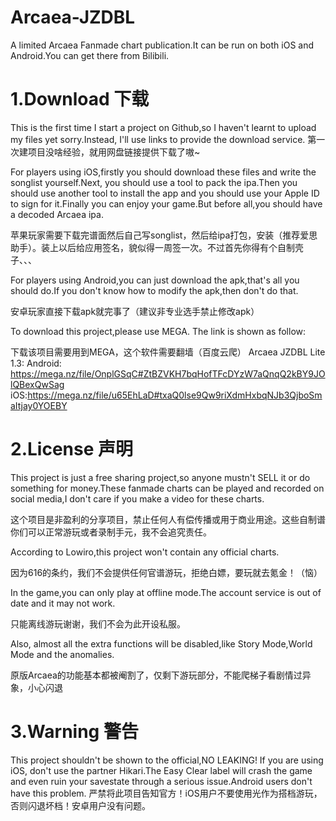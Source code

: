 # Arcaea-JZDBL
A limited Arcaea Fanmade chart publication.It can be run on both iOS and Android.You can get there from Bilibili.

# 1.Download 下载
  This is the first time I start a project on Github,so I haven't learnt to upload my files yet sorry.Instead, I'll use links to provide the download service.
  第一次建项目没啥经验，就用网盘链接提供下载了嗷~
  
  For players using iOS,firstly you should download these files and write the songlist yourself.Next, you should use a tool to pack the ipa.Then you should use another tool to install the app and you should use your Apple ID to sign for it.Finally you can enjoy your game.But before all,you should have a decoded Arcaea ipa.
  
  苹果玩家需要下载完谱面然后自己写songlist，然后给ipa打包，安装（推荐爱思助手）。装上以后给应用签名，貌似得一周签一次。不过首先你得有个自制壳子、、、
  
  For players using Android,you can just download the apk,that's all you should do.If you don't know how to modify the apk,then don't do that.
  
  安卓玩家直接下载apk就完事了（建议非专业选手禁止修改apk）
  
  To download this project,please use MEGA. The link is shown as follow:
  
  下载该项目需要用到MEGA，这个软件需要翻墙（百度云爬）
  Arcaea JZDBL Lite 1.3:
  Android: https://mega.nz/file/OnplGSqC#ZtBZVKH7bqHofTFcDYzW7aQnqQ2kBY9JOlQBexQwSag
  iOS:https://mega.nz/file/u65EhLaD#txaQ0lse9Qw9riXdmHxbqNJb3QjboSmaItjay0YOEBY
  
# 2.License 声明
  This project is just a free sharing project,so anyone mustn't SELL it or do something for money.These fanmade charts can be played and recorded on social media,I don't care if you make a video for these charts.
  
  这个项目是非盈利的分享项目，禁止任何人有偿传播或用于商业用途。这些自制谱你们可以正常游玩或者录制手元，我不会追究责任。

  According to Lowiro,this project won't contain any official charts.
  
  因为616的条约，我们不会提供任何官谱游玩，拒绝白嫖，要玩就去氪金！（恼）
  
  In the game,you can only play at offline mode.The account service is out of date and it may not work.
  
  只能离线游玩谢谢，我们不会为此开设私服。
  
  Also, almost all the extra functions will be disabled,like Story Mode,World Mode and the anomalies.
  
  原版Arcaea的功能基本都被阉割了，仅剩下游玩部分，不能爬梯子看剧情过异象，小心闪退

# 3.Warning 警告
  This project shouldn't be shown to the official,NO LEAKING! 
  If you are using iOS, don't use the partner Hikari.The Easy Clear label will crash the game and even ruin your savestate through a serious issue.Android users don't have this problem.
  严禁将此项目告知官方！iOS用户不要使用光作为搭档游玩，否则闪退坏档！安卓用户没有问题。
